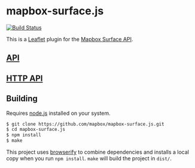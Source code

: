 # mapbox-surface.js

[![Build Status](https://magnum.travis-ci.com/mapbox/mapbox-surface.js.svg?token=uXq7YquvH6dhDjHFpj9g&branch=mb-pages)](https://magnum.travis-ci.com/mapbox/mapbox-surface.js)

This is a [Leaflet](http://leafletjs.com/) plugin for the [Mapbox Surface API](https://www.mapbox.com/developers/api/surface/).

## [API](https://github.com/mapbox/mapbox-surface.js/blob/hey-pages/API.md)

## [HTTP API](https://www.mapbox.com/developers/api/surface/)

## Building

Requires [node.js](http://nodejs.org/) installed on your system.

```sh
$ git clone https://github.com/mapbox/mapbox-surface.js.git
$ cd mapbox-surface.js
$ npm install
$ make
```

This project uses [browserify](https://github.com/substack/node-browserify) to combine dependencies and installs a local copy when you run `npm install`.
`make` will build the project in `dist/`.

